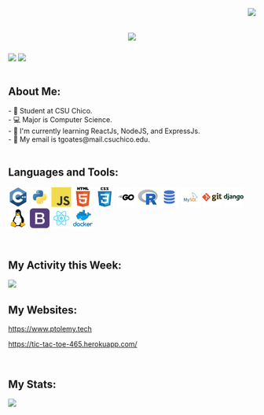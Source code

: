 <img align="right" src="https://visitor-badge.laobi.icu/badge?page_id=TannerOates2.TannerOates2">

<h1 align="center">
  <a href="https://git.io/typing-svg">
    <img src="https://readme-typing-svg.herokuapp.com/?lines=Hello,+There!+👋;This+is+Tanner+Oates....;Nice+to+meet+you!&center=true&size=25&color=0077b5">
  </a>
</h1>
<a href="https://www.linkedin.com/in/tanner-oates"><img src="https://img.shields.io/badge/linkedin-%230077B5.svg?&style=for-the-badge&logo=linkedin&logoColor=white" height=25></a> 
<a href="https://medium.com/@tanner.oates97"><img src="https://img.shields.io/badge/medium-%2312100E.svg?&style=for-the-badge&logo=medium&logoColor=white" height=25></a> 
<br>
<br>
<h2 <b> About Me:</b></h2>

<p align="left"> 
- 🏫 Student at CSU Chico.<br>
- 💻 Major is Computer Science.<br>
- 🌱 I'm currently learning ReactJs, NodeJS, and ExpressJs.<br> 
- 📧 My email is tgoates@mail.csuchico.edu.
<br>
<br>
<h2 <b> Languages and Tools: </b><br></h2>

<code><img height="40" src="https://raw.githubusercontent.com/github/explore/80688e429a7d4ef2fca1e82350fe8e3517d3494d/topics/cpp/cpp.png"></code>
<code><img height="40" src="https://raw.githubusercontent.com/github/explore/80688e429a7d4ef2fca1e82350fe8e3517d3494d/topics/python/python.png"></code>
<code><img height="40" src="https://raw.githubusercontent.com/github/explore/80688e429a7d4ef2fca1e82350fe8e3517d3494d/topics/javascript/javascript.png"></code>
<code><img height="40" src="https://raw.githubusercontent.com/github/explore/5c058a388828bb5fde0bcafd4bc867b5bb3f26f3/topics/html/html.png"></code>
<code><img height="40" src="https://raw.githubusercontent.com/github/explore/80688e429a7d4ef2fca1e82350fe8e3517d3494d/topics/css/css.png"></code>
<code><img height="40" src="https://raw.githubusercontent.com/github/explore/80688e429a7d4ef2fca1e82350fe8e3517d3494d/topics/go/go.png"></code>
<code><img height="40" src="https://raw.githubusercontent.com/github/explore/80688e429a7d4ef2fca1e82350fe8e3517d3494d/topics/r/r.png"></code>
<code><img height="40" src="https://raw.githubusercontent.com/github/explore/80688e429a7d4ef2fca1e82350fe8e3517d3494d/topics/sql/sql.png"></code>
<code><img height="40" src="https://raw.githubusercontent.com/github/explore/80688e429a7d4ef2fca1e82350fe8e3517d3494d/topics/mysql/mysql.png"></code>
<code><img height="40" src="https://raw.githubusercontent.com/github/explore/80688e429a7d4ef2fca1e82350fe8e3517d3494d/topics/git/git.png"></code>
<code><img height="40" src="https://raw.githubusercontent.com/github/explore/80688e429a7d4ef2fca1e82350fe8e3517d3494d/topics/django/django.png"></code>
<code><img height="40" src="https://raw.githubusercontent.com/github/explore/80688e429a7d4ef2fca1e82350fe8e3517d3494d/topics/linux/linux.png"></code>
<code><img height="40" src="https://raw.githubusercontent.com/github/explore/80688e429a7d4ef2fca1e82350fe8e3517d3494d/topics/bootstrap/bootstrap.png"></code>
<code><img height="40" src="https://raw.githubusercontent.com/github/explore/80688e429a7d4ef2fca1e82350fe8e3517d3494d/topics/react/react.png"></code>
<code><img height="40" src="https://raw.githubusercontent.com/github/explore/80688e429a7d4ef2fca1e82350fe8e3517d3494d/topics/docker/docker.png"></code>


<br>
<h2 <b> My Activity this Week:</b></h2>

<img src="https://wakatime.com/share/@toate/20a3f80b-88aa-4365-85f7-5ac7e5cfca6b.svg" height="350">
<br>
<h2 <b>My Websites:</b></h2>

https://www.ptolemy.tech

https://tic-tac-toe-465.herokuapp.com/


<br>
<h2 <b> My Stats:</b></h2>

<p align = "left">
<img src="https://github-readme-stats.vercel.app/api?username=TannerOates2&&show_icons=true&title_color=000000&icon_color=0077b5&text_color=808080&bg_color=ffffff"></p>
<br></br>

